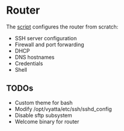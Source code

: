 # Router

The [script](script.sh) configures the router from scratch:
- SSH server configuration
- Firewall and port forwarding
- DHCP
- DNS hostnames
- Credentials
- Shell

## TODOs

- Custom theme for bash
- Modify /opt/vyatta/etc/ssh/sshd_config
- Disable sftp subsystem
- Welcome binary for router
